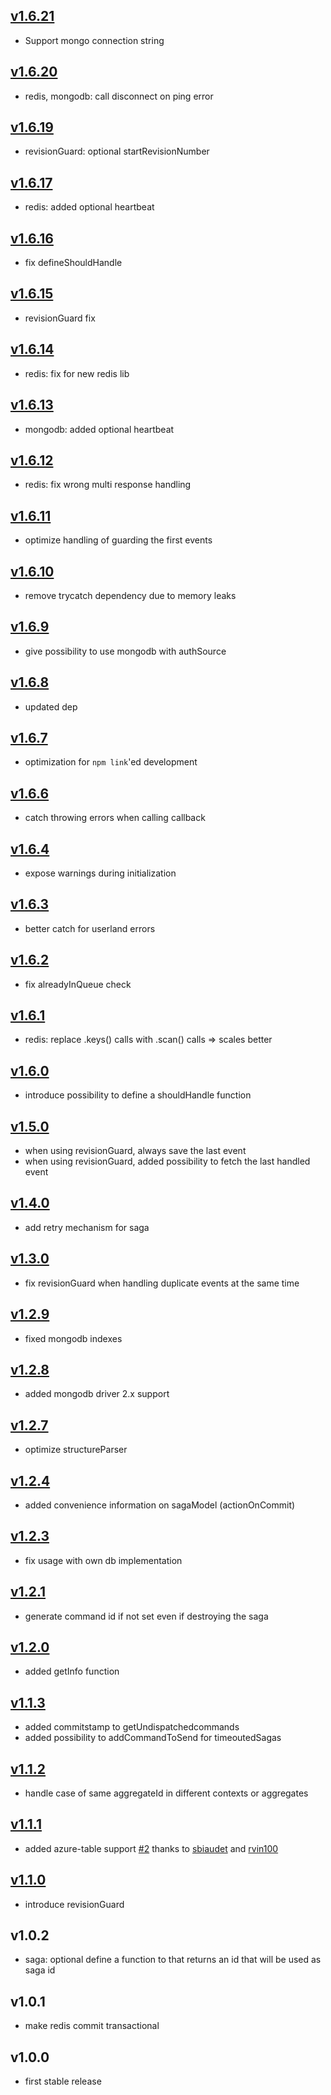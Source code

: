 ## [v1.6.21](https://github.com/adrai/node-cqrs-saga/compare/v1.6.20...v1.6.21)
- Support mongo connection string

## [v1.6.20](https://github.com/adrai/node-cqrs-saga/compare/v1.6.19...v1.6.20)
- redis, mongodb: call disconnect on ping error

## [v1.6.19](https://github.com/adrai/node-cqrs-saga/compare/v1.6.17...v1.6.19)
- revisionGuard: optional startRevisionNumber

## [v1.6.17](https://github.com/adrai/node-cqrs-saga/compare/v1.6.16...v1.6.17)
- redis: added optional heartbeat

## [v1.6.16](https://github.com/adrai/node-cqrs-saga/compare/v1.6.15...v1.6.16)
- fix defineShouldHandle

## [v1.6.15](https://github.com/adrai/node-cqrs-saga/compare/v1.6.14...v1.6.15)
- revisionGuard fix

## [v1.6.14](https://github.com/adrai/node-cqrs-saga/compare/v1.6.13...v1.6.14)
- redis: fix for new redis lib

## [v1.6.13](https://github.com/adrai/node-cqrs-saga/compare/v1.6.12...v1.6.13)
- mongodb: added optional heartbeat

## [v1.6.12](https://github.com/adrai/node-cqrs-saga/compare/v1.6.11...v1.6.12)
- redis: fix wrong multi response handling

## [v1.6.11](https://github.com/adrai/node-cqrs-saga/compare/v1.6.10...v1.6.11)
- optimize handling of guarding the first events

## [v1.6.10](https://github.com/adrai/node-cqrs-saga/compare/v1.6.9...v1.6.10)
- remove trycatch dependency due to memory leaks

## [v1.6.9](https://github.com/adrai/node-cqrs-saga/compare/v1.6.8...v1.6.9)
- give possibility to use mongodb with authSource

## [v1.6.8](https://github.com/adrai/node-cqrs-saga/compare/v1.6.7...v1.6.8)
- updated dep

## [v1.6.7](https://github.com/adrai/node-cqrs-saga/compare/v1.6.6...v1.6.7)
- optimization for `npm link`'ed development

## [v1.6.6](https://github.com/adrai/node-cqrs-saga/compare/v1.6.4...v1.6.6)
- catch throwing errors when calling callback

## [v1.6.4](https://github.com/adrai/node-cqrs-saga/compare/v1.6.3...v1.6.4)
- expose warnings during initialization

## [v1.6.3](https://github.com/adrai/node-cqrs-saga/compare/v1.6.2...v1.6.3)
- better catch for userland errors

## [v1.6.2](https://github.com/adrai/node-cqrs-saga/compare/v1.6.1...v1.6.2)
- fix alreadyInQueue check

## [v1.6.1](https://github.com/adrai/node-cqrs-saga/compare/v1.6.0...v1.6.1)
- redis: replace .keys() calls with .scan() calls => scales better

## [v1.6.0](https://github.com/adrai/node-cqrs-saga/compare/v1.5.0...v1.6.0)
- introduce possibility to define a shouldHandle function

## [v1.5.0](https://github.com/adrai/node-cqrs-saga/compare/v1.4.0...v1.5.0)
- when using revisionGuard, always save the last event
- when using revisionGuard, added possibility to fetch the last handled event

## [v1.4.0](https://github.com/adrai/node-cqrs-saga/compare/v1.3.0...v1.4.0)
- add retry mechanism for saga

## [v1.3.0](https://github.com/adrai/node-cqrs-saga/compare/v1.2.9...v1.3.0)
- fix revisionGuard when handling duplicate events at the same time

## [v1.2.9](https://github.com/adrai/node-cqrs-saga/compare/v1.2.8...v1.2.9)
- fixed mongodb indexes

## [v1.2.8](https://github.com/adrai/node-cqrs-saga/compare/v1.2.7...v1.2.8)
- added mongodb driver 2.x support

## [v1.2.7](https://github.com/adrai/node-cqrs-saga/compare/v1.2.4...v1.2.7)
- optimize structureParser

## [v1.2.4](https://github.com/adrai/node-cqrs-saga/compare/v1.2.3...v1.2.4)
- added convenience information on sagaModel (actionOnCommit)

## [v1.2.3](https://github.com/adrai/node-cqrs-saga/compare/v1.2.1...v1.2.3)
- fix usage with own db implementation

## [v1.2.1](https://github.com/adrai/node-cqrs-saga/compare/v1.2.0...v1.2.1)
- generate command id if not set even if destroying the saga

## [v1.2.0](https://github.com/adrai/node-cqrs-saga/compare/v1.1.3...v1.2.0)
- added getInfo function

## [v1.1.3](https://github.com/adrai/node-cqrs-saga/compare/v1.1.2...v1.1.3)
- added commitstamp to getUndispatchedcommands
- added possibility to addCommandToSend for timeoutedSagas

## [v1.1.2](https://github.com/adrai/node-cqrs-saga/compare/v1.1.1...v1.1.2)
- handle case of same aggregateId in different contexts or aggregates

## [v1.1.1](https://github.com/adrai/node-cqrs-saga/compare/v1.1.0...v1.1.1)
- added azure-table support [#2](https://github.com/adrai/node-cqrs-saga/pull/#2) thanks to [sbiaudet](https://github.com/sbiaudet) and [rvin100](https://github.com/rvin100)

## [v1.1.0](https://github.com/adrai/node-cqrs-saga/compare/v1.0.2...v1.1.0)
- introduce revisionGuard

## v1.0.2
- saga: optional define a function to that returns an id that will be used as saga id

## v1.0.1
- make redis commit transactional

## v1.0.0
- first stable release
